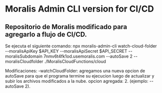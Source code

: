 
# Moralis Admin CLI version for CI/CD

## Repositorio de Moralis modificado para agregarlo a flujo de CI/CD.

Se ejecuta el siguiente comando:
npx moralis-admin-cli watch-cloud-folder --moralisApiKey $API_KEY --moralisApiSecret $API_SECRET --moralisSubdomain 7nmv6t4fk1od.usemoralis.com --autoSave 2 --moralisCloudfolder  ./MoralisCloudFunctions/cloud

Modificaciones:
-watchCloudFolder: agregamos una nueva opcion de autoSave para que el programa termine su ejecucion luego de actualizar y subir los archivos modificados a la nube.
opcion agregada: 2. (ejemplo: --autoSave 2).
